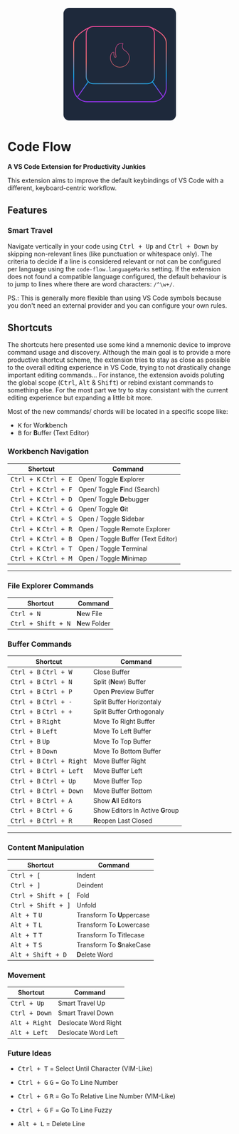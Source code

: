 <p align="center"> 
  <img src="https://raw.githubusercontent.com/thiagomajesk/code-flow/master/static/code-flow-logo.png" />
</p>

# Code Flow

**A VS Code Extension for Productivity Junkies**

This extension aims to improve the default keybindings of VS Code with a different, keyboard-centric workflow.

## Features

### Smart Travel

Navigate vertically in your code using <kbd>Ctrl + Up</kbd> and <kbd>Ctrl + Down</kbd> by skipping non-relevant lines (like punctuation or whitespace only). The criteria to decide if a line is considered relevant or not can be configured per language using the `code-flow.languageMarks` setting. If the extension does not found a compatible language configured, the default behaviour is to jump to lines where there are word characters: `/^\w+/`.

PS.: This is generally more flexible than using VS Code symbols because you don't need an external provider and you can configure your own rules.

## Shortcuts

The shortcuts here presented use some kind a mnemonic device to improve command usage and discovery.
Although the main goal is to provide a more productive shortcut scheme, the extension tries to stay as close as possible to the overall editing experience in VS Code, trying to not drastically change important editing commands... For instance, the extension avoids poluting the global scope (<kbd>Ctrl</kbd>, <kbd>Alt</kbd> & <kbd>Shift</kbd>) or rebind existant commands to something else. For the most part we try to stay consistant with the current editing experience but expanding a little bit more.

Most of the new commands/ chords will be located in a specific scope like:

- <kbd>K</kbd> for Wor**k**bench
- <kbd>B</kbd> for **B**uffer (Text Editor)

### Workbench Navigation

| Shortcut                                 | Command                                 |
|------------------------------------------|-----------------------------------------|
| <kbd>Ctrl + K</kbd> <kbd>Ctrl + E</kbd>  | Open/ Toggle **E**xplorer               |
| <kbd>Ctrl + K</kbd> <kbd>Ctrl + F</kbd>  | Open/ Toggle **F**ind (Search)          |
| <kbd>Ctrl + K</kbd> <kbd>Ctrl + D</kbd>  | Open/ Toggle **D**ebugger               |
| <kbd>Ctrl + K</kbd> <kbd>Ctrl + G</kbd>  | Open/ Toggle **G**it                    |
| <kbd>Ctrl + K</kbd> <kbd>Ctrl + S</kbd>  | Open / Toggle **S**idebar               |
| <kbd>Ctrl + K</kbd> <kbd>Ctrl + R</kbd>  | Open / Toggle **R**emote Explorer       |
| <kbd>Ctrl + K</kbd> <kbd>Ctrl + B</kbd>  | Open / Toggle **B**uffer (Text Editor)  |
| <kbd>Ctrl + K</kbd> <kbd>Ctrl + T</kbd>  | Open / Toggle **T**erminal              |
| <kbd>Ctrl + K</kbd> <kbd>Ctrl + M</kbd>  | Open / Toggle **M**inimap               |

---

### File Explorer Commands

| Shortcut                        | Command                                 |
|---------------------------------|-----------------------------------------|
| <kbd>Ctrl + N</kbd>             | **N**ew File                            |
| <kbd>Ctrl + Shift + N</kbd>     |  **N**ew Folder                         |

### Buffer Commands

| Shortcut                                     | Command                             |
|----------------------------------------------|-------------------------------------|
| <kbd>Ctrl + B</kbd> <kbd>Ctrl + W</kbd>      | Close Buffer                        |
| <kbd>Ctrl + B</kbd> <kbd>Ctrl + N</kbd>      | Split (**N**ew) Buffer              |
| <kbd>Ctrl + B</kbd> <kbd>Ctrl + P</kbd>      | Open **P**review Buffer             |
| <kbd>Ctrl + B</kbd> <kbd>Ctrl + -</kbd>      | Split Buffer Horizontaly            |
| <kbd>Ctrl + B</kbd> <kbd>Ctrl + +</kbd>      | Split Buffer Orthogonaly            |
| <kbd>Ctrl + B</kbd> <kbd>Right</kbd>         | Move To Right Buffer                |
| <kbd>Ctrl + B</kbd> <kbd>Left</kbd>          | Move To Left Buffer                 |
| <kbd>Ctrl + B</kbd> <kbd>Up</kbd>            | Move To Top Buffer                  |
| <kbd>Ctrl + B</kbd> <kbd>Down</kbd>          | Move To Bottom Buffer               |
| <kbd>Ctrl + B</kbd> <kbd>Ctrl + Right</kbd>  | Move Buffer Right                   |
| <kbd>Ctrl + B</kbd> <kbd>Ctrl + Left</kbd>   | Move Buffer Left                    |
| <kbd>Ctrl + B</kbd> <kbd>Ctrl + Up</kbd>     | Move Buffer Top                     |
| <kbd>Ctrl + B</kbd> <kbd>Ctrl + Down</kbd>   | Move Buffer Bottom                  |
| <kbd>Ctrl + B</kbd> <kbd>Ctrl + A</kbd>      | Show **A**ll Editors                |
| <kbd>Ctrl + B</kbd> <kbd>Ctrl + G</kbd>      | Show Editors In Active **G**roup    |
| <kbd>Ctrl + B</kbd> <kbd>Ctrl + R</kbd>      | **R**eopen Last Closed              |

---

### Content Manipulation

| Shortcut                         | Command                             |
|----------------------------------|-------------------------------------|
| <kbd>Ctrl + [</kbd>              | Indent                              |
| <kbd>Ctrl + ]</kbd>              | Deindent                            |
| <kbd>Ctrl + Shift + [</kbd>      | Fold                                |
| <kbd>Ctrl + Shift + ]</kbd>      | Unfold                              |
| <kbd>Alt + T</kbd> <kbd>U</kbd>  | Transform To **U**ppercase          |
| <kbd>Alt + T</kbd> <kbd>L</kbd>  | Transform To **L**owercase          |
| <kbd>Alt + T</kbd> <kbd>T</kbd>  | Transform To **T**itlecase          |
| <kbd>Alt + T</kbd> <kbd>S</kbd>  | Transform To **S**nakeCase          |
| <kbd>Alt + Shift + D</kbd>       | **D**elete Word                     |

### Movement

| Shortcut                     | Command                             |
|------------------------------|-------------------------------------|
| <kbd>Ctrl + Up</kbd>         | Smart Travel Up                     |
| <kbd>Ctrl + Down</kbd>       | Smart Travel Down                   |
| <kbd>Alt + Right</kbd>       | Deslocate Word Right                |
| <kbd>Alt + Left</kbd>        | Deslocate Word Left                 |


### Future Ideas

- <kbd>Ctrl + T</kbd> = Select Until Character (VIM-Like)

- <kbd>Ctrl + G</kbd> <kbd>G</kbd> = Go To Line Number
- <kbd>Ctrl + G</kbd> <kbd>R</kbd> = Go To Relative Line Number (VIM-Like)
- <kbd>Ctrl + G</kbd> <kbd>F</kbd> = Go To Line Fuzzy
- <kbd>Alt + L</kbd> = Delete Line
